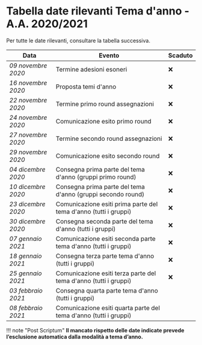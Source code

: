 # Tabella date rilevanti Tema d'anno - A.A. 2020/2021

Per tutte le date rilevanti, consultare la tabella successiva.

| Data               | Evento                                                           | Scaduto |
| ------------------ | -----------------------------------------------------------------| ------- |
| _09 novembre 2020_ | Termine adesioni esoneri                                         | :x:     |
| _16 novembre 2020_ | Proposta temi d'anno                                             | :x:     |
| _22 novembre 2020_ | Termine primo round assegnazioni                                 | :x:     |
| _24 novembre 2020_ | Comunicazione esito primo round                                  | :x:     |
| _27 novembre 2020_ | Termine secondo round assegnazioni                               | :x:     |
| _29 novembre 2020_ | Comunicazione esito secondo round                                | :x:     |
| _04 dicembre 2020_ | Consegna prima parte del tema d'anno (gruppi primo round)        | :x:     |
| _10 dicembre 2020_ | Consegna prima parte del tema d'anno (gruppi secondo round)     	| :x:     |
| _23 dicembre 2020_ | Comunicazione esiti prima parte del tema d'anno (tutti i gruppi) | :x:     |
| _30 dicembre 2020_ | Consegna seconda parte del tema d'anno (tutti i gruppi)          | :x:     |
| _07 gennaio 2021_  | Comunicazione esiti seconda parte tema d'anno (tutti i gruppi)   | :x:     |
| _18 gennaio 2021_  | Consegna terza parte tema d'anno (tutti i gruppi)                | :x:     |
| _25 gennaio 2021_  | Comunicazione esiti terza parte del tema d'anno (tutti i gruppi) | :x:     |
| _03 febbraio 2021_ | Consegna quarta parte tema d'anno (tutti i gruppi)               |         |
| _08 febbraio 2021_ | Comunicazione esiti quarta parte del tema d'anno (tutti i gruppi)|         |

!!! note "Post Scriptum"
	**Il mancato rispetto delle date indicate prevede l’esclusione automatica dalla modalità a tema d’anno.**
